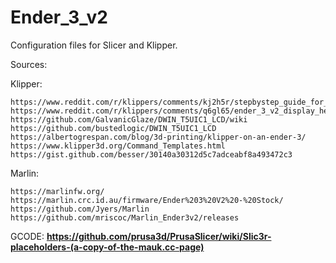 # Ender_3_v2
Configuration files for Slicer and Klipper.

Sources:

  Klipper:

    https://www.reddit.com/r/klippers/comments/kj2h5r/stepbystep_guide_for_ender_3_v2_klipper_w_bltouch/
    https://www.reddit.com/r/klippers/comments/q6gl65/ender_3_v2_display_help/
    https://github.com/GalvanicGlaze/DWIN_T5UIC1_LCD/wiki
    https://github.com/bustedlogic/DWIN_T5UIC1_LCD
    https://albertogrespan.com/blog/3d-printing/klipper-on-an-ender-3/
    https://www.klipper3d.org/Command_Templates.html
    https://gist.github.com/besser/30140a30312d5c7adceabf8a493472c3
  
  Marlin:
  
    https://marlinfw.org/
    https://marlin.crc.id.au/firmware/Ender%203%20V2%20-%20Stock/
    https://github.com/Jyers/Marlin
    https://github.com/mriscoc/Marlin_Ender3v2/releases
  
  GCODE:
    **https://github.com/prusa3d/PrusaSlicer/wiki/Slic3r-placeholders-(a-copy-of-the-mauk.cc-page)**
  
